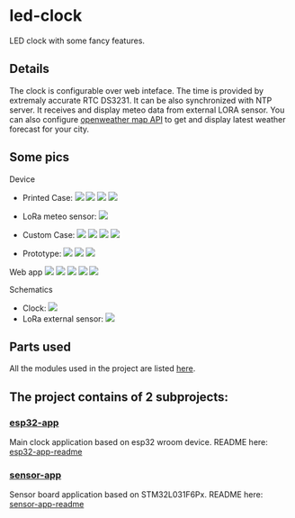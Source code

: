 # led-clock
LED clock with some fancy features.

## Details
The clock is configurable over web inteface. The time is provided by extremaly accurate RTC DS3231. It can be also synchronized with NTP server.
It receives and display meteo data from external LORA sensor.
You can also configure [openweather map API](https://openweathermap.org/) to get and display latest weather forecast for your city.

## Some pics
Device
* Printed Case:
![](docs/pics/dev-case1.jpg)
![](docs/pics/dev-case2.jpg)
![](docs/pics/dev-case3.jpg)
![](docs/pics/dev-case4.jpg)

* LoRa meteo sensor:
![](docs/pics/dev-sensor.jpg)

* Custom Case:
![](docs/pics/dev-custom-case1.jpg)
![](docs/pics/dev-custom-case2.jpg)
![](docs/pics/dev-custom-case3.jpg)
![](docs/pics/dev-custom-case.jpg)

* Prototype:
![](docs/pics/dev-case-raw1.jpg)
![](docs/pics/dev-case-raw2.jpg)
![](docs/pics/dev-prototype.jpg)

Web app
![](docs/pics/web-app-info-ui.png)
![](docs/pics/web-config-ui.png)
![](docs/pics/web-config-ui2.png)
![](docs/pics/web-ota-ui.png)
![](docs/pics/web-ui.png)

Schematics
* Clock:
![](docs/schematics/clock/led-clock_schematic.png)
* LoRa external sensor:
![](docs/schematics/sensor/ledclock-sensor_schematic.png)

## Parts used
All the modules used in the project are listed [here](./docs/BOM.md).


## The project contains of 2 subprojects:

### [esp32-app](./esp32-app/README.md)
Main clock application based on esp32 wroom device. README here: [esp32-app-readme](./esp32-app/README.md)

### [sensor-app](./sensor-app/README.md)
Sensor board application based on STM32L031F6Px. README here: [sensor-app-readme](./sensor-app/README.md)
